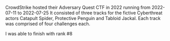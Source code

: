 CrowdStrike hosted their Adversary Quest CTF in 2022 running from 2022-07-11 to 2022-07-25
It consisted of three tracks for the fictive Cyberthreat actors Catapult Spider, Protective Penguin and Tabloid Jackal. Each track was comprised of four challenges each.

I was able to finish with rank #8
